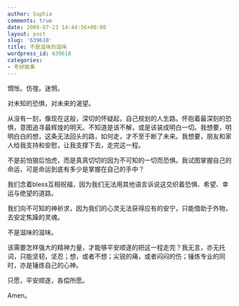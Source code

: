 ```yaml
---
author: Sophia
comments: true
date: 2009-07-23 14:44:56+00:00
layout: post
slug: '639618'
title: 不是滋味的滋味
wordpress_id: 639618
categories:
- 考研故事
---
```


惆怅。仿徨。迷惘。

 

对未知的恐惧，对未来的渴望。

 

从没有一刻，像现在这般，深切的怀疑起，自己规划的人生路。怀抱着最深刻的恐惧，意图追寻最辉煌的明天。不知道是该不解，或是该装成明白一切。我想要，明明白白的想，这条无法回头的路，如何走，才不至于断了未来。我想要，朋友和家人给我支持和安慰，让我支撑下去，走完这一程。

 

不是前怕狼后怕虎，而是真真切切的因为不可知的一切而恐惧。我试图掌握自己的命运，可是命运到底有多少是掌握在自己的手中？

 

我们念着bless互相祝福，因为我们无法用其他语言诉说这交织着恐惧、希望、幸运与绝望的道路。

 

我们向不可知的神祈求，因为我们的心灵无法获得应有的安宁，只能借助于外物，去安定焦躁的灵魂。

 

不是滋味的滋味。

 

该需要怎样强大的精神力量，才能够平安顺遂的把这一程走完？我无言，亦无托词，只能坚韧，坚忍；想，或者不想；尖锐的痛，或者闷闷的伤；锤炼专业的同时，亦是锤炼自己的心神。

 

只愿，平安顺遂，各偿所愿。

 

Amen。
